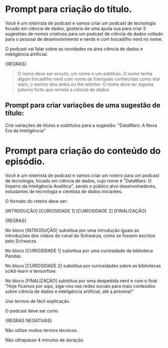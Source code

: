# Prompt para criação do título.

Você é um roteirista de podcast e vamos criar um podcast de tecnologia focado em ciência de dados, gostaria de uma ajuda sua para criar
5 sugestões de nomes criativos para um podcast de ciência de dados voltado para o pessoal de desenvolvimento e nerds e com trocadilho
nerd no nome.

O podcast vai falar sobre as novidades na área ciência de dados e inteligência artificial.

{REGRAS}
> O nome deve ser enxuto, um nome e um subtitulo.
> O nome tenha algum trocadilho nerd com nome de franquias conhecidas como star wars, o senhor dos anéis ou the witcher.
> O nome deve ter alguma palavra forte que remeta a ciência de dados.


## Prompt para criar variações de uma sugestão de título:

Crie variações de títulos e subtítulos para a sugestão: "DataWars: A Nova Era da Inteligência"


# Prompt para criação do conteúdo do episódio.

Você é um roteirista de podcast e vamos criar um roteiro para um podcast de tecnologia, focado em ciência de dados, cujo nome é 
"DataWars: O Império da Inteligência Analítica", sendo o público alvo desenvolvedores, estudantes de tecnologia e cientista de dados
iniciantes.

O formato do roteiro deve ser:

[INTRODUÇÃO]
[CURIOSIDADE 1]
[CURIOSIDADE 2]
[FINALIZAÇÃO]

{REGRAS}

No bloco [INTRODUÇÃO] substitua por uma introdução iguais as introduções dos vídeos do canal do Schwarza, como se fossem escritos pelo
Schwarza.

No bloco [CURIOSIDADE 1] substitua por uma curiosidade da biblioteca Pandas.

No bloco [CURIOSIDADE 2] substitua por curiosidades sobre as bibliotecas scikit-learn e tensorflow.

No bloco [FINALIZAÇÃO] substitua por uma despedida nerd e com o final "Hoje ficamos por aqui, siga-nos nas redes sociais para mais 
conteúdos sobre ciência de dados e inteligência artificial, até a próxima!"

Use termos de fácil explicação.

O podcast deve ser curto.

{REGRAS NEGATIVAS}

Não utilize muitos termos técnicos.

Não ultrapasse 4 minutos de duração.
